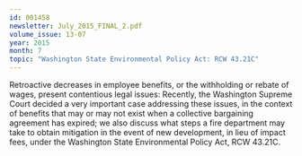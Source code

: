 ```yaml
---
id: 001458
newsletter: July_2015_FINAL_2.pdf
volume_issue: 13-07
year: 2015
month: 7
topic: "Washington State Environmental Policy Act: RCW 43.21C"
---
```


Retroactive decreases in employee benefits, or the withholding or rebate of wages, present contentious legal issues: Recently, the Washington Supreme Court decided a very important case addressing these issues, in the context of benefits that may or may not exist when a collective bargaining agreement has expired; we also discuss what steps a fire department may take to obtain mitigation in the event of new development, in lieu of impact fees, under the Washington State Environmental Policy Act, RCW 43.21C.